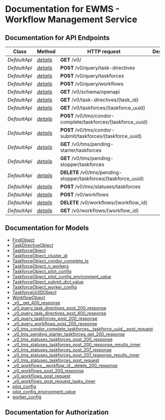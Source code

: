 # Documentation for EWMS - Workflow Management Service

<a name="documentation-for-api-endpoints"></a>
## Documentation for API Endpoints


| Class | Method | HTTP request | Description |
|------------ | ------------- | ------------- | -------------|
| *DefaultApi* | [_details_](Apis/DefaultApi.md#get-v0) | **GET** /v0/ |  |
*DefaultApi* | [_details_](Apis/DefaultApi.md#post-v0querytask-directives) | **POST** /v0/query/task-directives |  |
*DefaultApi* | [_details_](Apis/DefaultApi.md#post-v0querytaskforces) | **POST** /v0/query/taskforces |  |
*DefaultApi* | [_details_](Apis/DefaultApi.md#post-v0queryworkflows) | **POST** /v0/query/workflows |  |
*DefaultApi* | [_details_](Apis/DefaultApi.md#get-v0schemaopenapi) | **GET** /v0/schema/openapi |  |
*DefaultApi* | [_details_](Apis/DefaultApi.md#get-v0task-directivestask_id) | **GET** /v0/task-directives/{task_id} |  |
*DefaultApi* | [_details_](Apis/DefaultApi.md#get-v0taskforcestaskforce_uuid) | **GET** /v0/taskforces/{taskforce_uuid} |  |
*DefaultApi* | [_details_](Apis/DefaultApi.md#post-v0tmscondor-completetaskforcestaskforce_uuid) | **POST** /v0/tms/condor-complete/taskforces/{taskforce_uuid} |  |
*DefaultApi* | [_details_](Apis/DefaultApi.md#post-v0tmscondor-submittaskforcestaskforce_uuid) | **POST** /v0/tms/condor-submit/taskforces/{taskforce_uuid} |  |
*DefaultApi* | [_details_](Apis/DefaultApi.md#get-v0tmspending-startertaskforces) | **GET** /v0/tms/pending-starter/taskforces |  |
*DefaultApi* | [_details_](Apis/DefaultApi.md#get-v0tmspending-stoppertaskforces) | **GET** /v0/tms/pending-stopper/taskforces |  |
*DefaultApi* | [_details_](Apis/DefaultApi.md#delete-v0tmspending-stoppertaskforcestaskforce_uuid) | **DELETE** /v0/tms/pending-stopper/taskforces/{taskforce_uuid} |  |
*DefaultApi* | [_details_](Apis/DefaultApi.md#post-v0tmsstatusestaskforces) | **POST** /v0/tms/statuses/taskforces |  |
*DefaultApi* | [_details_](Apis/DefaultApi.md#post-v0workflows) | **POST** /v0/workflows |  |
*DefaultApi* | [_details_](Apis/DefaultApi.md#delete-v0workflowsworkflow_id) | **DELETE** /v0/workflows/{workflow_id} |  |
*DefaultApi* | [_details_](Apis/DefaultApi.md#get-v0workflowsworkflow_id) | **GET** /v0/workflows/{workflow_id} |  |


<a name="documentation-for-models"></a>
## Documentation for Models

 - [FindObject](./Models/FindObject.md)
 - [TaskDirectiveObject](./Models/TaskDirectiveObject.md)
 - [TaskforceObject](./Models/TaskforceObject.md)
 - [TaskforceObject_cluster_id](./Models/TaskforceObject_cluster_id.md)
 - [TaskforceObject_condor_complete_ts](./Models/TaskforceObject_condor_complete_ts.md)
 - [TaskforceObject_n_workers](./Models/TaskforceObject_n_workers.md)
 - [TaskforceObject_pilot_config](./Models/TaskforceObject_pilot_config.md)
 - [TaskforceObject_pilot_config_environment_value](./Models/TaskforceObject_pilot_config_environment_value.md)
 - [TaskforceObject_submit_dict_value](./Models/TaskforceObject_submit_dict_value.md)
 - [TaskforceObject_worker_config](./Models/TaskforceObject_worker_config.md)
 - [TaskforceUUIDObject](./Models/TaskforceUUIDObject.md)
 - [WorkflowObject](./Models/WorkflowObject.md)
 - [_v0__get_400_response](./Models/_v0__get_400_response.md)
 - [_v0_query_task_directives_post_200_response](./Models/_v0_query_task_directives_post_200_response.md)
 - [_v0_query_task_directives_post_400_response](./Models/_v0_query_task_directives_post_400_response.md)
 - [_v0_query_taskforces_post_200_response](./Models/_v0_query_taskforces_post_200_response.md)
 - [_v0_query_workflows_post_200_response](./Models/_v0_query_workflows_post_200_response.md)
 - [_v0_tms_condor_complete_taskforces__taskforce_uuid__post_request](./Models/_v0_tms_condor_complete_taskforces__taskforce_uuid__post_request.md)
 - [_v0_tms_pending_starter_taskforces_get_200_response](./Models/_v0_tms_pending_starter_taskforces_get_200_response.md)
 - [_v0_tms_statuses_taskforces_post_200_response](./Models/_v0_tms_statuses_taskforces_post_200_response.md)
 - [_v0_tms_statuses_taskforces_post_200_response_results_inner](./Models/_v0_tms_statuses_taskforces_post_200_response_results_inner.md)
 - [_v0_tms_statuses_taskforces_post_207_response](./Models/_v0_tms_statuses_taskforces_post_207_response.md)
 - [_v0_tms_statuses_taskforces_post_207_response_results_inner](./Models/_v0_tms_statuses_taskforces_post_207_response_results_inner.md)
 - [_v0_tms_statuses_taskforces_post_request](./Models/_v0_tms_statuses_taskforces_post_request.md)
 - [_v0_workflows__workflow_id__delete_200_response](./Models/_v0_workflows__workflow_id__delete_200_response.md)
 - [_v0_workflows_post_200_response](./Models/_v0_workflows_post_200_response.md)
 - [_v0_workflows_post_request](./Models/_v0_workflows_post_request.md)
 - [_v0_workflows_post_request_tasks_inner](./Models/_v0_workflows_post_request_tasks_inner.md)
 - [pilot_config](./Models/pilot_config.md)
 - [pilot_config_environment_value](./Models/pilot_config_environment_value.md)
 - [worker_config](./Models/worker_config.md)


<a name="documentation-for-authorization"></a>
## Documentation for Authorization

